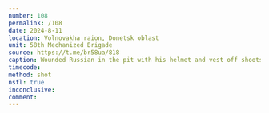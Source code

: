 ```yaml
---
number: 108
permalink: /108
date: 2024-8-11
location: Volnovakha raion, Donetsk oblast
unit: 58th Mechanized Brigade
source: https://t.me/br58ua/818
caption: Wounded Russian in the pit with his helmet and vest off shoots himself
timecode: 
method: shot
nsfl: true
inconclusive: 
comment: 
---
```

<script async src="https://telegram.org/js/telegram-widget.js?22" data-telegram-post="ukr_pics/22615" data-width="100%" data-userpic="false"></script>